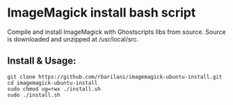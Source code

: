 # ImageMagick install bash script

Compile and install ImageMagick with Ghostscripts libs from source.
Source is downloaded and unzipped at /usr/local/src.

## Install & Usage:

```
git clone https://github.com/rbarilani/imagemagick-ubuntu-install.git
cd imagemagick-ubuntu-install
sudo chmod ug=rwx ./install.sh
sudo ./install.sh
```
